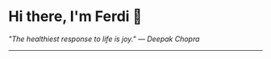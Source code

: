<h1>Hi there, I'm Ferdi 👋</h1>

<p><em>
  "The healthiest response to life is joy." — Deepak Chopra
</em></p>

---
